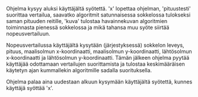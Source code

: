 Ohjelma kysyy aluksi käyttäjältä syötettä. 'x' lopettaa ohjelman, 'pituustesti' suorittaa vertailua, saavatko algoritmit
satunnaisessa sokkelossa tulokseksi saman pituuden reitille, 'kuva' tulostaa havainnekuvan algoritmien toiminnasta pienessä
sokkelossa ja mikä tahansa muu syöte siirtää nopeusvertailuun.

Nopeusvertailussa käyttäjältä kysytään (järjestyksessä) sokkelon leveys, pituus, maalisolmun x-koordinaatti, maalisolmun
y-koordinaatti, lähtösolmun x-koordinaatti ja lähtösolmun y-koordinaatti. Tämän jälkeen ohjelma pyytää käyttäjää odottamaan
vertailujen suorittamista ja tulostaa keskimääräisen käytetyn ajan kummallekin algoritmille sadalla suorituksella.

Ohjelma palaa aina uudestaan alkuun kysymään käyttäjältä syötettä, kunnes käyttäjä syöttää 'x'.
